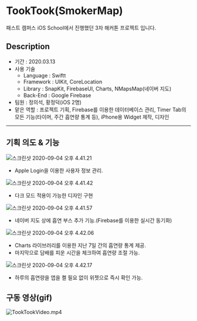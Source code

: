 # TookTook(SmokerMap)

패스트 캠퍼스 iOS School에서 진행했던 3차 해커톤 프로젝트 입니다.



## Description

- 기간 : 2020.03.13
- 사용 기술
  - Language : Swiftt
  - Framework : UIKit, CoreLocation
  - Library : SnapKit, FirebaseUI, Charts, NMapsMap(네이버 지도)
  - Back-End : Google Firebase
- 팀원 : 정의석, 황정덕(iOS 2명)
- 맡은 역할 : 프로젝트 기획, Firebase를 이용한 데이터베이스 관리, Timer Tab의 모든 기능(타이머, 주간 흡연량 통계 등), iPhone용 Widget 제작, 디자인

---

## 기획 의도 & 기능

![스크린샷 2020-09-04 오후 4.41.21](https://tva1.sinaimg.cn/large/007S8ZIlgy1gienubnbk8j314b0u0aeb.jpg)

- Apple Login을 이용한 사용자 정보 관리.

![스크린샷 2020-09-04 오후 4.41.42](https://tva1.sinaimg.cn/large/007S8ZIlgy1gienuorhfcj313x0u0apj.jpg)

- 다크 모드 적용이 가능한 디자인 구현

![스크린샷 2020-09-04 오후 4.41.57](https://tva1.sinaimg.cn/large/007S8ZIlgy1gienux9hk7j314b0u0wk1.jpg)

- 네이버 지도 상에 흡연 부스 추가 기능.(Firebase를 이용한 실시간 동기화)

![스크린샷 2020-09-04 오후 4.42.06](https://tva1.sinaimg.cn/large/007S8ZIlgy1gienv4djd4j314d0u0ahz.jpg)

- Charts 라이브러리를 이용한 지난 7일 간의 흡연량 통계 제공.
- 마지막으로 담배를 피운 시간을 체크하여 흡연량 조절 가능.

![스크린샷 2020-09-04 오후 4.42.17](https://tva1.sinaimg.cn/large/007S8ZIlgy1gienvbfenyj31410u0e81.jpg)

- 하루의 흡연량을 앱을 켤 필요 없이 위젯으로 즉시 확인 가능.



## 구동 영상(gif)

![TookTookVideo.mp4](/Users/pro/Downloads/3차해커톤TookTook정의석황정덕/TookTookVideo.mp4.gif)

